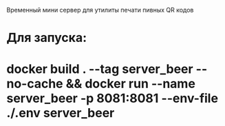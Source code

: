Временный мини сервер для утилиты печати пивных QR кодов

# Для запуска:
# docker build . --tag server_beer --no-cache && docker run --name server_beer -p 8081:8081 --env-file ./.env server_beer